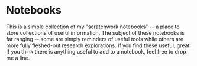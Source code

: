 # Notebooks
This is a simple collection of my "scratchwork notebooks" -- a place to store collections of useful information. The subject of these notebooks is far ranging -- some are simply reminders of useful tools while others are more fully fleshed-out research explorations. If you find these useful, great! If you think there is anything useful to add to a notebook, feel free to drop me a line. 
